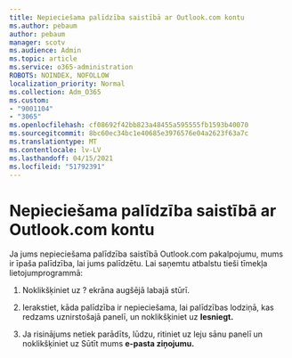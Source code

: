 ```yaml
---
title: Nepieciešama palīdzība saistībā ar Outlook.com kontu
ms.author: pebaum
author: pebaum
manager: scotv
ms.audience: Admin
ms.topic: article
ms.service: o365-administration
ROBOTS: NOINDEX, NOFOLLOW
localization_priority: Normal
ms.collection: Adm_O365
ms.custom:
- "9001104"
- "3065"
ms.openlocfilehash: cf08692f42bb823a48455a595555fb1593b40070
ms.sourcegitcommit: 8bc60ec34bc1e40685e3976576e04a2623f63a7c
ms.translationtype: MT
ms.contentlocale: lv-LV
ms.lasthandoff: 04/15/2021
ms.locfileid: "51792391"
---
```

# <a name="need-help-with-my-outlookcom-account"></a>Nepieciešama palīdzība saistībā ar Outlook.com kontu

Ja jums nepieciešama palīdzība saistībā Outlook.com pakalpojumu, mums ir īpaša palīdzība, lai jums palīdzētu. Lai saņemtu atbalstu tieši tīmekļa lietojumprogrammā: 

1. Noklikšķiniet uz ? ekrāna augšējā labajā stūrī. 

2. Ierakstiet, kāda palīdzība ir nepieciešama, lai palīdzības lodziņā, kas redzams uznirstošajā panelī, un noklikšķiniet uz **Iesniegt.** 

3. Ja risinājums netiek parādīts, lūdzu, ritiniet uz leju sānu panelī un noklikšķiniet uz Sūtīt mums **e-pasta ziņojumu.**
